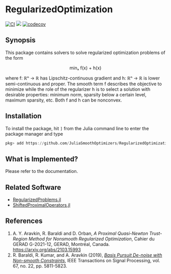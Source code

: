 # RegularizedOptimization

[![CI](https://github.com/JuliaSmoothOptimizers/RegularizedOptimization.jl/actions/workflows/ci.yml/badge.svg)](https://github.com/JuliaSmoothOptimizers/RegularizedOptimization.jl/actions/workflows/ci.yml)
[![](https://img.shields.io/badge/docs-latest-3f51b5.svg)](https://JuliaSmoothOptimizers.github.io/RegularizedOptimization.jl/dev)
[![codecov](https://codecov.io/gh/JuliaSmoothOptimizers/RegularizedOptimization.jl/branch/master/graph/badge.svg?token=lTbRmyBspS)](https://codecov.io/gh/JuliaSmoothOptimizers/RegularizedOptimization.jl)

## Synopsis

This package contains solvers to solve regularized optimization problems of the form

<p align="center">
minₓ f(x) + h(x)
</p>

where f: ℝⁿ → ℝ has Lipschitz-continuous gradient and h: ℝⁿ → ℝ is lower semi-continuous and proper.
The smooth term f describes the objective to minimize while the role of the regularizer h is to select
a solution with desirable properties: minimum norm, sparsity below a certain level, maximum sparsity, etc.
Both f and h can be nonconvex.

## Installation

To install the package, hit `]` from the Julia command line to enter the package manager and type
```julia
pkg> add https://github.com/JuliaSmoothOptimizers/RegularizedOptimization.jl
```

## What is Implemented?

Please refer to the documentation.

## Related Software

* [RegularizedProblems.jl](https://github.com/JuliaSmoothOptimizers/RegularizedProblems.jl)
* [ShiftedProximalOperators.jl](https://github.com/JuliaSmoothOptimizers/ShiftedProximalOperators.jl)

## References

1. A. Y. Aravkin, R. Baraldi and D. Orban, *A Proximal Quasi-Newton Trust-Region Method for Nonsmooth Regularized Optimization*, Cahier du GERAD G-2021-12, GERAD, Montréal, Canada. https://arxiv.org/abs/2103.15993
2. R. Baraldi, R. Kumar, and A. Aravkin (2019), [*Basis Pursuit De-noise with Non-smooth Constraints*](https://doi.org/10.1109/TSP.2019.2946029), IEEE Transactions on Signal Processing, vol. 67, no. 22, pp. 5811-5823.

